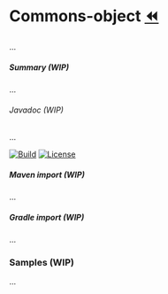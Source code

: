 # Commons-object [:rewind:](https://github.com/armange/j-commons)

...

##### Summary (WIP)

...

###### Javadoc (WIP)

...

[![Build][buildbadge]](https://github.com/armange/j-commons/commits/development) 
[![License][licensebadge]](https://github.com/armange/j-commons/blob/development/LICENSE)

[buildbadge]: https://img.shields.io/github/workflow/status/armange/j-commons/Java%20CI?style=for-the-badge "Build Status"
[licensebadge]: https://img.shields.io/github/license/armange/j-commons?style=for-the-badge

##### Maven import (WIP)

...

##### Gradle import (WIP)

...

### Samples (WIP)

...